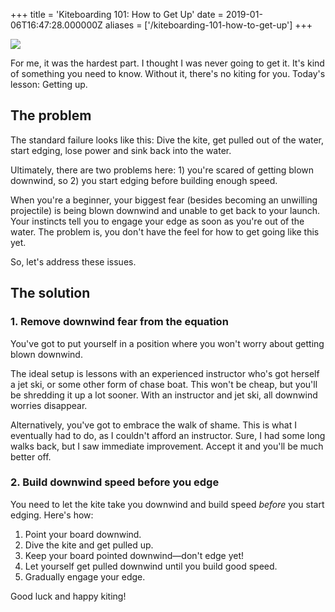 +++
title = 'Kiteboarding 101: How to Get Up'
date = 2019-01-06T16:47:28.000000Z
aliases = ['/kiteboarding-101-how-to-get-up']
+++

![](/kiteboarding-101-how-to-get-up.jpg)

For me, it was the hardest part. I thought I was never going to get it. It's kind of something you need to know. Without it, there's no kiting for you. Today's lesson: Getting up.

## The problem

The standard failure looks like this: Dive the kite, get pulled out of the water, start edging, lose power and sink back into the water.

Ultimately, there are two problems here: 1) you're scared of getting blown downwind, so 2) you start edging before building enough speed.

When you're a beginner, your biggest fear (besides becoming an unwilling projectile) is being blown downwind and unable to get back to your launch. Your instincts tell you to engage your edge as soon as you're out of the water. The problem is, you don't have the feel for how to get going like this yet.

So, let's address these issues.

## The solution

### 1. Remove downwind fear from the equation

You've got to put yourself in a position where you won't worry about getting blown downwind.

The ideal setup is lessons with an experienced instructor who's got herself a jet ski, or some other form of chase boat. This won't be cheap, but you'll be shredding it up a lot sooner. With an instructor and jet ski, all downwind worries disappear.

Alternatively, you've got to embrace the walk of shame. This is what I eventually had to do, as I couldn't afford an instructor. Sure, I had some long walks back, but I saw immediate improvement. Accept it and you'll be much better off.

### 2. Build downwind speed before you edge

You need to let the kite take you downwind and build speed _before_ you start edging. Here's how:

1.  Point your board downwind.
2.  Dive the kite and get pulled up.
3.  Keep your board pointed downwind—don't edge yet!
4.  Let yourself get pulled downwind until you build good speed.
5.  Gradually engage your edge.

Good luck and happy kiting!

